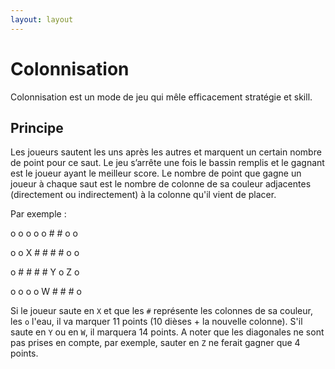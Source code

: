 ```yaml
---
layout: layout
---
```

Colonnisation
=============

Colonnisation est un mode de jeu qui mêle efficacement stratégie et skill.

## Principe
Les joueurs sautent les uns après les autres et marquent un certain nombre de point pour ce saut. Le jeu s’arrête une fois le bassin remplis et le gagnant est le joueur ayant le meilleur score.
Le nombre de point que gagne un joueur à chaque saut est le nombre de colonne de sa couleur adjacentes (directement ou indirectement) à la colonne qu'il vient de placer.

Par exemple : 

o o o o o # # o o

o o X # # # # o o

o # # # # Y o Z o

o o o o W # # # o

Si le joueur saute en `X` et que les `#` représente les colonnes de sa couleur, les `o` l'eau, il va marquer 11 points (10 dièses + la nouvelle colonne). S'il saute en `Y` ou en `W`, il marquera 14 points. A noter que les diagonales ne sont pas prises en compte, par exemple, sauter en `Z` ne ferait gagner que 4 points.